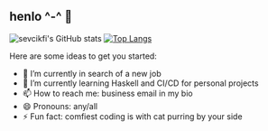 ## henlo ^-^ 🌸

![sevcikfi's GitHub stats](https://github-readme-stats.vercel.app/api?username=sevcikfi&show_icons=true&theme=radical)
[![Top Langs](https://github-readme-stats.vercel.app/api/top-langs/?username=sevcikfi&layout=compact&theme=radical)](https://github.com/anuraghazra/github-readme-stats)

Here are some ideas to get you started:

- 🔭 I’m currently in search of a new job
- 🌱 I’m currently learning Haskell and CI/CD for personal projects
- 📫 How to reach me: business email in my bio
- 😄 Pronouns: any/all
- ⚡ Fun fact: comfiest coding is with cat purring by your side
